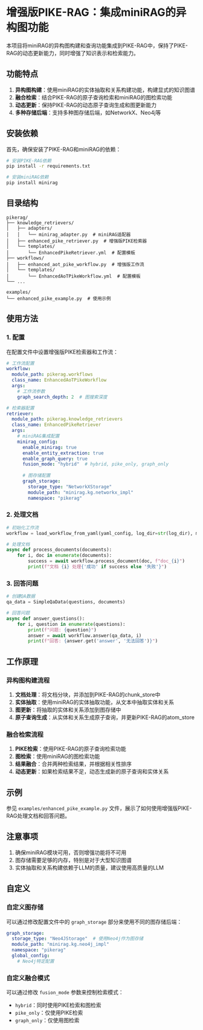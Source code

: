 # 增强版PIKE-RAG：集成miniRAG的异构图功能

本项目将miniRAG的异构图构建和查询功能集成到PIKE-RAG中，保持了PIKE-RAG的动态更新能力，同时增强了知识表示和检索能力。

## 功能特点

1. **异构图构建**：使用miniRAG的实体抽取和关系构建功能，构建显式的知识图谱
2. **融合检索**：结合PIKE-RAG的原子查询检索和miniRAG的图检索功能
3. **动态更新**：保持PIKE-RAG的动态原子查询生成和图更新能力
4. **多种存储后端**：支持多种图存储后端，如NetworkX、Neo4j等

## 安装依赖

首先，确保安装了PIKE-RAG和miniRAG的依赖：

```bash
# 安装PIKE-RAG依赖
pip install -r requirements.txt

# 安装miniRAG依赖
pip install minirag
```

## 目录结构

```
pikerag/
├── knowledge_retrievers/
│   ├── adapters/
│   │   └── minirag_adapter.py  # miniRAG适配器
│   ├── enhanced_pike_retriever.py  # 增强版PIKE检索器
│   └── templates/
│       └── EnhancedPikeRetriever.yml  # 配置模板
├── workflows/
│   ├── enhanced_aot_pike_workflow.py  # 增强版工作流
│   └── templates/
│       └── EnhancedAoTPikeWorkflow.yml  # 配置模板
└── ...

examples/
└── enhanced_pike_example.py  # 使用示例
```

## 使用方法

### 1. 配置

在配置文件中设置增强版PIKE检索器和工作流：

```yaml
# 工作流配置
workflow:
  module_path: pikerag.workflows
  class_name: EnhancedAoTPikeWorkflow
  args:
    # 工作流参数
    graph_search_depth: 2  # 图搜索深度

# 检索器配置
retriever:
  module_path: pikerag.knowledge_retrievers
  class_name: EnhancedPikeRetriever
  args:
    # miniRAG集成配置
    minirag_config:
      enable_minirag: true
      enable_entity_extraction: true
      enable_graph_query: true
      fusion_mode: "hybrid"  # hybrid, pike_only, graph_only
      
      # 图存储配置
      graph_storage:
        storage_type: "NetworkXStorage"
        module_path: "minirag.kg.networkx_impl"
        namespace: "pikerag"
```

### 2. 处理文档

```python
# 初始化工作流
workflow = load_workflow_from_yaml(yaml_config, log_dir=str(log_dir), main_logger=logger)

# 处理文档
async def process_documents(documents):
    for i, doc in enumerate(documents):
        success = await workflow.process_document(doc, f"doc_{i}")
        print(f"文档 {i} 处理{'成功' if success else '失败'}")
```

### 3. 回答问题

```python
# 创建QA数据
qa_data = SimpleQaData(questions, documents)

# 回答问题
async def answer_questions():
    for i, question in enumerate(questions):
        print(f"问题: {question}")
        answer = await workflow.answer(qa_data, i)
        print(f"回答: {answer.get('answer', '无法回答')}")
```

## 工作原理

### 异构图构建流程

1. **文档处理**：将文档分块，并添加到PIKE-RAG的chunk_store中
2. **实体抽取**：使用miniRAG的实体抽取功能，从文本中抽取实体和关系
3. **图更新**：将抽取的实体和关系添加到图存储中
4. **原子查询生成**：从实体和关系生成原子查询，并更新PIKE-RAG的atom_store

### 融合检索流程

1. **PIKE检索**：使用PIKE-RAG的原子查询检索功能
2. **图检索**：使用miniRAG的图检索功能
3. **结果融合**：合并两种检索结果，并根据相关性排序
4. **动态更新**：如果检索结果不足，动态生成新的原子查询和实体关系

## 示例

参见 `examples/enhanced_pike_example.py` 文件，展示了如何使用增强版PIKE-RAG处理文档和回答问题。

## 注意事项

1. 确保miniRAG模块可用，否则增强功能将不可用
2. 图存储需要足够的内存，特别是对于大型知识图谱
3. 实体抽取和关系构建依赖于LLM的质量，建议使用高质量的LLM

## 自定义

### 自定义图存储

可以通过修改配置文件中的 `graph_storage` 部分来使用不同的图存储后端：

```yaml
graph_storage:
  storage_type: "Neo4JStorage"  # 使用Neo4j作为图存储
  module_path: "minirag.kg.neo4j_impl"
  namespace: "pikerag"
  global_config:
    # Neo4j特定配置
```

### 自定义融合模式

可以通过修改 `fusion_mode` 参数来控制检索模式：

- `hybrid`：同时使用PIKE检索和图检索
- `pike_only`：仅使用PIKE检索
- `graph_only`：仅使用图检索 